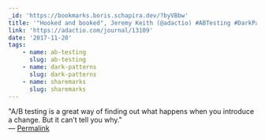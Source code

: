 ```yaml
---
_id: 'https://bookmarks.boris.schapira.dev/?byVBbw'
title: '"Hooked and booked", Jeremy Keith (@adactio) #ABTesting #DarkPattern'
link: 'https://adactio.com/journal/13109'
date: '2017-11-20'
tags:
    - name: ab-testing
      slug: ab-testing
    - name: dark-patterns
      slug: dark-patterns
    - name: sharemarks
      slug: sharemarks
---
```


&quot;A/B testing is a great way of finding out what happens when you introduce
a change. But it can’t tell you why.&quot; <br>&#8212;
<a href="https://bookmarks.boris.schapira.dev/?byVBbw" title="Permalink">Permalink</a>
